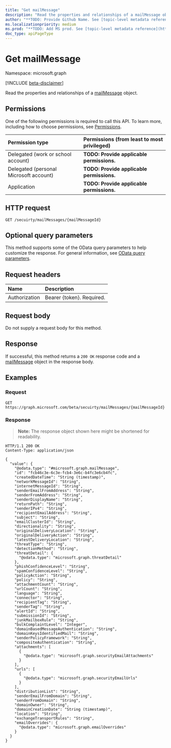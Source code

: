 ```yaml
---
title: "Get mailMessage"
description: "Read the properties and relationships of a mailMessage object."
author: "**TODO: Provide Github Name. See [topic-level metadata reference](https://msgo.azurewebsites.net/add/document/guidelines/metadata.html#topic-level-metadata)**"
ms.localizationpriority: medium
ms.prod: "**TODO: Add MS prod. See [topic-level metadata reference](https://msgo.azurewebsites.net/add/document/guidelines/metadata.html#topic-level-metadata)**"
doc_type: apiPageType
---
```


# Get mailMessage
Namespace: microsoft.graph

[!INCLUDE [beta-disclaimer](../../includes/beta-disclaimer.md)]

Read the properties and relationships of a [mailMessage](../resources/mailmessage.md) object.

## Permissions
One of the following permissions is required to call this API. To learn more, including how to choose permissions, see [Permissions](/graph/permissions-reference).

|Permission type|Permissions (from least to most privileged)|
|:---|:---|
|Delegated (work or school account)|**TODO: Provide applicable permissions.**|
|Delegated (personal Microsoft account)|**TODO: Provide applicable permissions.**|
|Application|**TODO: Provide applicable permissions.**|

## HTTP request

<!-- {
  "blockType": "ignored"
}
-->
``` http
GET /secuirty/mailMessages/{mailMessageId}
```

## Optional query parameters
This method supports some of the OData query parameters to help customize the response. For general information, see [OData query parameters](/graph/query-parameters).

## Request headers
|Name|Description|
|:---|:---|
|Authorization|Bearer {token}. Required.|

## Request body
Do not supply a request body for this method.

## Response

If successful, this method returns a `200 OK` response code and a [mailMessage](../resources/mailmessage.md) object in the response body.

## Examples

### Request
<!-- {
  "blockType": "request",
  "name": "get_mailmessage"
}
-->
``` http
GET https://graph.microsoft.com/beta/secuirty/mailMessages/{mailMessageId}
```


### Response
>**Note:** The response object shown here might be shortened for readability.
<!-- {
  "blockType": "response",
  "truncated": true,
  "@odata.type": "microsoft.graph.mailMessage"
}
-->
``` http
HTTP/1.1 200 OK
Content-Type: application/json

{
  "value": {
    "@odata.type": "#microsoft.graph.mailMessage",
    "id": "fcb46c3e-6c3e-fcb4-3e6c-b4fc3e6cb4fc",
    "createdDateTime": "String (timestamp)",
    "networkMessageId": "String",
    "internetMessageId": "String",
    "senderEmailFromAddress": "String",
    "senderFromAddress": "String",
    "senderDisplayName": "String",
    "returnPath": "String",
    "senderIPv4": "String",
    "recipientEmailAddress": "String",
    "subject": "String",
    "emailClusterId": "String",
    "directionality": "String",
    "originalDeliveryLocation": "String",
    "originalDeliveryAction": "String",
    "latestDeliveryLocation": "String",
    "threatType": "String",
    "detectionMethod": "String",
    "threatDetail": {
      "@odata.type": "microsoft.graph.threatDetail"
    },
    "phishConfidenceLevel": "String",
    "spamConfidenceLevel": "String",
    "policyAction": "String",
    "policy": "String",
    "attachmentCount": "String",
    "urlCount": "String",
    "language": "String",
    "connector": "String",
    "recipientTag": "String",
    "senderTag": "String",
    "alertId": "String",
    "submissionId": "String",
    "junkMailboxRule": "String",
    "bulkComplaintLevel": "Integer",
    "domainBasedMessageAuthentication": "String",
    "domainKeysIdentifiedMail": "String",
    "senderPolicyFramework": "String",
    "compositeAuthentication": "String",
    "attachments": [
      {
        "@odata.type": "microsoft.graph.securityEmailAttachments"
      }
    ],
    "urls": [
      {
        "@odata.type": "microsoft.graph.securityEmailUrls"
      }
    ],
    "distributionList": "String",
    "senderEmailFromDomain": "String",
    "senderFromDomain": "String",
    "domainOwner": "String",
    "domainCreationDate": "String (timestamp)",
    "location": "String",
    "exchangeTransportRules": "String",
    "emailOverrides": {
      "@odata.type": "microsoft.graph.emailOverrides"
    }
  }
}
```

